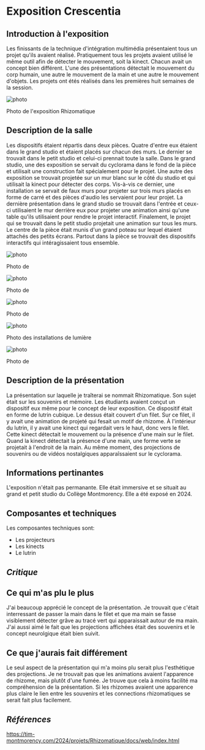 # **Exposition Crescentia**

## Introduction à l'exposition

Les finissants de la technique d'intégration multimédia présentaient tous un projet qu'ils avaient réalisé.  Pratiquement tous les projets avaient utilisé le même outil afin de détecter le mouvement, soit la kinect. Chacun avait un concept bien différent. L'une des présentations détectait le mouvement du corp humain, une autre le mouvement de la main et une autre le mouvement d'objets. Les projets ont étés réalisés dans les premières huit semaines de la session.

![photo](./media/rhizomatique2.jpg)

Photo de l'exposition Rhizomatique

## Description de la salle

Les dispositifs étaient répartis dans deux pièces. Quatre d'entre eux étaient dans le grand studio et étaient placés sur chacun des murs. Le dernier se trouvait dans le petit studio et celui-ci prennait toute la salle. Dans le grand studio, une des exposition se servait du cyclorama dans le fond de la pièce et utilisait une construction fait spécialement pour le projet. Une autre des exposition se trouvait projetée sur un mur blanc sur le côté du studio et qui utilisait la kinect pour détecter des corps. Vis-à-vis ce dernier, une installation se servait de faux murs pour projeter sur trois murs placés en forme de carré et des pièces d'audio les servaient pour leur projet. La dernière présentation dans le grand studio se trouvait dans l'entrée et ceux-ci utilisaient le mur derrière eux pour projeter une animation ainsi qu'une table qu'ils utilisaient pour rendre le projet interactif. Finalement, le projet qui se trouvait dans le petit studio projetait une animation sur tous les murs. Le centre de la pièce était munis d'un grand poteau sur lequel étaient attachés des petits écrans. Partout dans la pièce se trouvait des dispositifs interactifs qui intéragissaient tous ensemble.

![photo](./media/)

Photo de

![photo](./media/)

Photo de

![photo](./media/)

Photo de

![photo](./media/)

Photo des installations de lumière

![photo](./media/)

Photo de

## Description de la présentation

La présentation sur laquelle je traîterai se nommait Rhizomatique. Son sujet était sur les souvenirs et mémoire. Les étudiants avaient conçut un dispositif eux même pour le concept de leur exposition. Ce dispositif était en forme de lutrin cubique. Le dessus était couvert d'un filet. Sur ce filet, il y avait une animation de projeté qui fesait un motif de rhizome. À l'intérieur du lutrin, il y avait une kinect qui regardait vers le haut, donc vers le filet. Cette kinect détectait le mouvement ou la présence d'une main sur le filet. Quand la kinect détectait la présence d'une main, une forme verte se projetait à l'endroit de la main. Au même moment, des projections de souvenirs ou de vidéos nostalgiques apparaîssaient sur le cyclorama.

## Informations pertinantes

L'exposition n'était pas permanante. Elle était immersive et se situait au grand et petit studio du Collège Montmorency. Elle a été exposé en 2024.

## Composantes et techniques

 Les composantes techniques sont:
 - Les projecteurs
 - Les kinects
 - Le lutrin



## ***Critique***

## Ce qui m'as plu le plus

J'ai beaucoup apprécié le concept de la présentation. Je trouvait que c'était interressant de passer la main dans le filet et que ma main se fasse visiblement détecter grâve au tracé vert qui apparaissait autour de ma main. J'ai aussi aimé le fait que les projections affichées était des souvenirs et le concept neurolgique était bien suivit.

## Ce que j'aurais fait différement

Le seul aspect de la présentation qui m'a moins plu serait plus l'esthétique des projections. Je ne trouvait pas que les animations avaient l'apparence de rhizome, mais plutôt d'une fumée. Je trouve que cela à moins facilité ma compréhension de la présentation. Si les rhizomes avaient une apparence plus claire le lien entre les souvenirs et les connections rhizomatiques se serait fait plus facilement.

## ***Références***

https://tim-montmorency.com/2024/projets/Rhizomatique/docs/web/index.html

